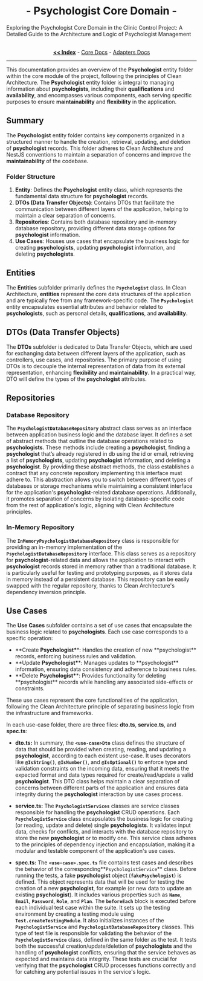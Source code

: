 <br/>

<p align="center">
  <h1 align="center"> - Psychologist Core Domain -</h3>
  Exploring the Psychologist Core Domain in the Clinic Control Project: A Detailed Guide to the Architecture and Logic of Psychologist Management

  <p align="center">
    <br/>
    <a href="https://github.com/ItaloRAmaral/cliniccontrol/tree/main/docs"><strong><< Index</strong></a>
    -
    <a href="https://github.com/ItaloRAmaral/cliniccontrol/tree/main/docs/libs/core-rest-api/core">Core Docs</a>
    -
    <a href="https://github.com/ItaloRAmaral/cliniccontrol/tree/main/docs/libs/core-rest-api/adapters">Adapters Docs</a>
  </p>
</p>

---

This documentation provides an overview of the **Psychologist** entity folder within the core module of the project, following the principles of Clean Architecture. The **Psychologist** entity folder is integral to managing information about **psychologists**, including their **qualifications** and **availability**, and encompasses various components, each serving specific purposes to ensure **maintainability** and **flexibility** in the application.

## **Summary**

The **Psychologist** entity folder contains key components organized in a structured manner to handle the creation, retrieval, updating, and deletion of **psychologist** records. This folder adheres to Clean Architecture and NestJS conventions to maintain a separation of concerns and improve the **maintainability** of the codebase.

### **Folder Structure**

1. **Entity**: Defines the **Psychologist** entity class, which represents the fundamental data structure for **psychologist** records.
2. **DTOs (Data Transfer Objects)**: Contains DTOs that facilitate the communication between different layers of the application, helping to maintain a clear separation of concerns.
3. **Repositories**: Contains both database repository and in-memory database repository, providing different data storage options for **psychologist** information.
4. **Use Cases**: Houses use cases that encapsulate the business logic for creating **psychologists**, updating **psychologist** information, and deleting **psychologists**.

## **Entities**

The **Entities** subfolder primarily defines the **`Psychologist`** class. In Clean Architecture, **entities** represent the core data structures of the application and are typically free from any framework-specific code. The **`Psychologist`** entity encapsulates essential attributes and behavior related to **psychologists**, such as personal details, **qualifications**, and **availability**.

## **DTOs (Data Transfer Objects)**

The **DTOs** subfolder is dedicated to Data Transfer Objects, which are used for exchanging data between different layers of the application, such as controllers, use cases, and repositories. The primary purpose of using DTOs is to decouple the internal representation of data from its external representation, enhancing **flexibility** and **maintainability**. In a practical way, DTO will define the types of the **psychologist** attributes.

## **Repositories**

### Database **Repository**

The **`PsychologistDatabaseRepository`** abstract class serves as an interface between application business logic and the database layer. It defines a set of abstract methods that outline the database operations related to **psychologists**. These methods include creating a **psychologist**, finding a **psychologist** that’s already registered in db using the id or email, retrieving a list of **psychologists**, updating **psychologist** information, and deleting a **psychologist**. By providing these abstract methods, the class establishes a contract that any concrete repository implementing this interface must adhere to. This abstraction allows you to switch between different types of databases or storage mechanisms while maintaining a consistent interface for the application's **psychologist**-related database operations. Additionally, it promotes separation of concerns by isolating database-specific code from the rest of application's logic, aligning with Clean Architecture principles.

### **In-Memory Repository**

The **`InMemoryPsychologistDatabaseRepository`** class is responsible for providing an in-memory implementation of the **`PsychologistDatabaseRepository`** interface. This class serves as a repository for **psychologist**-related data and allows the application to interact with **psychologist** records stored in memory rather than a traditional database. It is particularly useful for testing and prototyping purposes, as it stores data in memory instead of a persistent database. This repository can be easily swapped with the regular repository, thanks to Clean Architecture's dependency inversion principle.

## **Use Cases**

The **Use Cases** subfolder contains a set of use cases that encapsulate the business logic related to **psychologists**. Each use case corresponds to a specific operation:

- **Create **Psychologist\***\*: Handles the creation of new **psychologist\*\* records, enforcing business rules and validation.
- **Update **Psychologist\***\*: Manages updates to **psychologist\*\* information, ensuring data consistency and adherence to business rules.
- **Delete **Psychologist\***\*: Provides functionality for deleting **psychologist\*\* records while handling any associated side-effects or constraints.

These use cases represent the core functionalities of the application, following the Clean Architecture principle of separating business logic from the infrastructure and frameworks.

In each use-case folder, there are three files: **dto.ts**, **service.ts**, and **spec.ts**:

- **dto.ts:** In summary, the **`<use-case>Dto`** class defines the structure of data that should be provided when creating, reading, and updating a **psychologist**, according to each existent use-case. It uses decorators like **`@IsString()`**, **`@IsNumber()`**, and **`@IsOptional()`** to enforce type and validation constraints on the incoming data, ensuring that it meets the expected format and data types required for create/read/update a valid **psychologist**. This DTO class helps maintain a clear separation of concerns between different parts of the application and ensures data integrity during the **psychologist** interaction by use cases process.

- **service.ts:** The **`PsychologistServices`** classes are service classes responsible for handling the **psychologist** CRUD operations. Each **`PsychologistService`** class encapsulates the business logic for creating (or reading, update and delete) single **psychologists**. It validates input data, checks for conflicts, and interacts with the database repository to store the new **psychologist** or to modify one. This service class adheres to the principles of dependency injection and encapsulation, making it a modular and testable component of the application's use cases.

- **spec.ts:** The **`<use-case>.spec.ts`** file contains test cases and describes the behavior of the corresponding**`PsychologistService`** class. Before running the tests, a fake **psychologist** object (**`fakePsychologist`**) is defined. This object represents data that will be used for testing the creation of a new **psychologist**, for example (or new data to update an existing **psychologist**). It includes various properties such as **`Name`**, **`Email`**, **`Password`**, **`Role`**, and **`Plan`**. The **`beforeEach`** block is executed before each individual test case within the suite. It sets up the testing environment by creating a testing module using **`Test.createTestingModule`**. It also initializes instances of the **`PsychologistService`** and **`PsychologistDatabaseRepository`** classes. This type of test file is responsible for validating the behavior of the **`PsychologistService`** class, defined in the same folder as the test. It tests both the successful creation/update/deletion of **psychologists** and the handling of **psychologist** conflicts, ensuring that the service behaves as expected and maintains data integrity. These tests are crucial for verifying that the **psychologist** CRUD processes functions correctly and for catching any potential issues in the service's logic.
